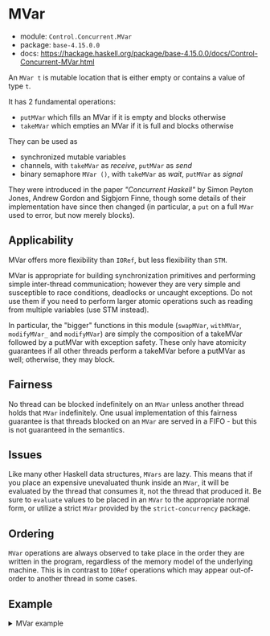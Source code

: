 # MVar

- module: `Control.Concurrent.MVar`
- package: `base-4.15.0.0`
- docs: https://hackage.haskell.org/package/base-4.15.0.0/docs/Control-Concurrent-MVar.html


An `MVar t` is mutable location that is either empty or contains a value of type `t`.

It has 2 fundamental operations:
- `putMVar` which fills an MVar if it is empty and blocks otherwise
- `takeMVar` which empties an MVar if it is full and blocks otherwise

They can be used as
- synchronized mutable variables
- channels, with `takeMVar` as *receive*, `putMVar` as *send*
- binary semaphore `MVar ()`, with `takeMVar` as *wait*, `putMVar` as *signal*

They were introduced in the paper *"Concurrent Haskell"* by Simon Peyton Jones, Andrew Gordon and Sigbjorn Finne, though some details of their implementation have since then changed (in particular, a `put` on a full `MVar` used to error, but now merely blocks).

## Applicability

MVar offers more flexibility than `IORef`, but less flexibility than `STM`.

MVar is appropriate for building synchronization primitives and performing simple inter-thread communication; however they are very simple and susceptible to race conditions, deadlocks or uncaught exceptions. Do not use them if you need to perform larger atomic operations such as reading from multiple variables (use STM instead).

In particular, the "bigger" functions in this module (`swapMVar`, `withMVar`, `modifyMVar_` and `modifyMVar`) are simply the composition of a takeMVar followed by a putMVar with exception safety. These only have atomicity guarantees if all other threads perform a takeMVar before a putMVar as well; otherwise, they may block.

## Fairness

No thread can be blocked indefinitely on an `MVar` unless another thread holds that `MVar` indefinitely. One usual implementation of this fairness guarantee is that threads blocked on an `MVar` are served in a FIFO - but this is not guaranteed in the semantics.

## Issues

Like many other Haskell data structures, `MVars` are lazy. This means that if you place an expensive unevaluated thunk inside an `MVar`, it will be evaluated by the thread that consumes it, not the thread that produced it. Be sure to `evaluate` values to be placed in an `MVar` to the appropriate normal form, or utilize a strict `MVar` provided by the `strict-concurrency` package.

## Ordering

`MVar` operations are always observed to take place in the order they are written in the program, regardless of the memory model of the underlying machine. This is in contrast to `IORef` operations which may appear out-of-order to another thread in some cases.

## Example

<details>
<summary>MVar example</summary>

Consider the following concurrent data structure, a *skip channel*. This is a channel for an intermittent source of high bandwidth information (e.g. mouse movement events).

Writing to the channel never blocks, and reading from the channel only returns the most recent value, or blocks if there are no new values.

Multiple readers are supported with a `dupSkipChan` operation.

A skip channel, `SkipChan a`, is a pair of `MVars`:

- The first `MVar` contains the current value, `a` , and  a list of semaphores, `[MVar ()]`, that need to be notified when it changes.

- The second `MVar` is a semaphore, `MVar ()`, for this particular reader; it is full if there is a value in the channel that this reader has not read yet, and empty otherwise.

`MVar ()` is used as a binary semaphore:
- `takeMVar` as *wait*
- `putMVar`  as *signal*


```hs
data SkipChan a = SkipChan
    (MVar (a, [MVar ()]))
    (MVar ())

newSkipChan :: IO (SkipChan a)
newSkipChan = do
    sem  <- newEmptyMVar
    main <- newMVar (undefined, [sem])
    return (SkipChan main sem)

putSkipChan :: SkipChan a -> a -> IO ()
putSkipChan (SkipChan main _) v = do
    (_, sems) <- takeMVar main
    putMVar main (v, [])
    mapM_ (\sem -> putMVar sem ()) sems

getSkipChan :: SkipChan a -> IO a
getSkipChan (SkipChan main sem) = do
    takeMVar sem
    (v, sems) <- takeMVar main
    putMVar main (v, sem:sems)
    return v

dupSkipChan :: SkipChan a -> IO (SkipChan a)
dupSkipChan (SkipChan main _) = do
    sem <- newEmptyMVar
    (v, sems) <- takeMVar main
    putMVar main (v, sem:sems)
    return (SkipChan main sem)
```

(This example was adapted from the original 'Concurrent Haskell' paper. For more examples of MVars being used to build higher-level synchronization primitives, see `Chan` and `QSem`)


</details>
